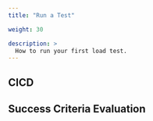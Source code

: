 ```yaml
---
title: "Run a Test"

weight: 30

description: >
  How to run your first load test.
---
```


## CICD

## Success Criteria Evaluation
